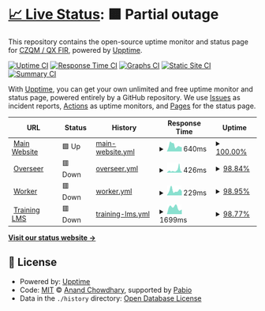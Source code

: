 # [📈 Live Status](https://status.czqm.ca): <!--live status--> **🟧 Partial outage**

This repository contains the open-source uptime monitor and status page for [CZQM / QX FIR](http://czqm.ca), powered by [Upptime](https://github.com/upptime/upptime).

[![Uptime CI](https://github.com/CZQM-FIR/uptime/workflows/Uptime%20CI/badge.svg)](https://github.com/CZQM-FIR/uptime/actions?query=workflow%3A%22Uptime+CI%22)
[![Response Time CI](https://github.com/CZQM-FIR/uptime/workflows/Response%20Time%20CI/badge.svg)](https://github.com/CZQM-FIR/uptime/actions?query=workflow%3A%22Response+Time+CI%22)
[![Graphs CI](https://github.com/CZQM-FIR/uptime/workflows/Graphs%20CI/badge.svg)](https://github.com/CZQM-FIR/uptime/actions?query=workflow%3A%22Graphs+CI%22)
[![Static Site CI](https://github.com/CZQM-FIR/uptime/workflows/Static%20Site%20CI/badge.svg)](https://github.com/CZQM-FIR/uptime/actions?query=workflow%3A%22Static+Site+CI%22)
[![Summary CI](https://github.com/CZQM-FIR/uptime/workflows/Summary%20CI/badge.svg)](https://github.com/CZQM-FIR/uptime/actions?query=workflow%3A%22Summary+CI%22)

With [Upptime](https://upptime.js.org), you can get your own unlimited and free uptime monitor and status page, powered entirely by a GitHub repository. We use [Issues](https://github.com/CZQM-FIR/uptime/issues) as incident reports, [Actions](https://github.com/CZQM-FIR/uptime/actions) as uptime monitors, and [Pages](https://status.czqm.ca) for the status page.

<!--start: status pages-->
<!-- This summary is generated by Upptime (https://github.com/upptime/upptime) -->
<!-- Do not edit this manually, your changes will be overwritten -->
<!-- prettier-ignore -->
| URL | Status | History | Response Time | Uptime |
| --- | ------ | ------- | ------------- | ------ |
| <img alt="" src="https://icons.duckduckgo.com/ip3/czqm.ca.ico" height="13"> [Main Website](https://czqm.ca) | 🟩 Up | [main-website.yml](https://github.com/CZQM-FIR/uptime/commits/HEAD/history/main-website.yml) | <details><summary><img alt="Response time graph" src="./graphs/main-website/response-time-week.png" height="20"> 640ms</summary><br><a href="https://status.czqm.ca/history/main-website"><img alt="Response time 640" src="https://img.shields.io/endpoint?url=https%3A%2F%2Fraw.githubusercontent.com%2FCZQM-FIR%2Fuptime%2FHEAD%2Fapi%2Fmain-website%2Fresponse-time.json"></a><br><a href="https://status.czqm.ca/history/main-website"><img alt="24-hour response time 1221" src="https://img.shields.io/endpoint?url=https%3A%2F%2Fraw.githubusercontent.com%2FCZQM-FIR%2Fuptime%2FHEAD%2Fapi%2Fmain-website%2Fresponse-time-day.json"></a><br><a href="https://status.czqm.ca/history/main-website"><img alt="7-day response time 640" src="https://img.shields.io/endpoint?url=https%3A%2F%2Fraw.githubusercontent.com%2FCZQM-FIR%2Fuptime%2FHEAD%2Fapi%2Fmain-website%2Fresponse-time-week.json"></a><br><a href="https://status.czqm.ca/history/main-website"><img alt="30-day response time 640" src="https://img.shields.io/endpoint?url=https%3A%2F%2Fraw.githubusercontent.com%2FCZQM-FIR%2Fuptime%2FHEAD%2Fapi%2Fmain-website%2Fresponse-time-month.json"></a><br><a href="https://status.czqm.ca/history/main-website"><img alt="1-year response time 640" src="https://img.shields.io/endpoint?url=https%3A%2F%2Fraw.githubusercontent.com%2FCZQM-FIR%2Fuptime%2FHEAD%2Fapi%2Fmain-website%2Fresponse-time-year.json"></a></details> | <details><summary><a href="https://status.czqm.ca/history/main-website">100.00%</a></summary><a href="https://status.czqm.ca/history/main-website"><img alt="All-time uptime 100.00%" src="https://img.shields.io/endpoint?url=https%3A%2F%2Fraw.githubusercontent.com%2FCZQM-FIR%2Fuptime%2FHEAD%2Fapi%2Fmain-website%2Fuptime.json"></a><br><a href="https://status.czqm.ca/history/main-website"><img alt="24-hour uptime 100.00%" src="https://img.shields.io/endpoint?url=https%3A%2F%2Fraw.githubusercontent.com%2FCZQM-FIR%2Fuptime%2FHEAD%2Fapi%2Fmain-website%2Fuptime-day.json"></a><br><a href="https://status.czqm.ca/history/main-website"><img alt="7-day uptime 100.00%" src="https://img.shields.io/endpoint?url=https%3A%2F%2Fraw.githubusercontent.com%2FCZQM-FIR%2Fuptime%2FHEAD%2Fapi%2Fmain-website%2Fuptime-week.json"></a><br><a href="https://status.czqm.ca/history/main-website"><img alt="30-day uptime 100.00%" src="https://img.shields.io/endpoint?url=https%3A%2F%2Fraw.githubusercontent.com%2FCZQM-FIR%2Fuptime%2FHEAD%2Fapi%2Fmain-website%2Fuptime-month.json"></a><br><a href="https://status.czqm.ca/history/main-website"><img alt="1-year uptime 100.00%" src="https://img.shields.io/endpoint?url=https%3A%2F%2Fraw.githubusercontent.com%2FCZQM-FIR%2Fuptime%2FHEAD%2Fapi%2Fmain-website%2Fuptime-year.json"></a></details>
| <img alt="" src="https://icons.duckduckgo.com/ip3/overseer.czqm.ca.ico" height="13"> [Overseer](https://overseer.czqm.ca) | 🟥 Down | [overseer.yml](https://github.com/CZQM-FIR/uptime/commits/HEAD/history/overseer.yml) | <details><summary><img alt="Response time graph" src="./graphs/overseer/response-time-week.png" height="20"> 426ms</summary><br><a href="https://status.czqm.ca/history/overseer"><img alt="Response time 426" src="https://img.shields.io/endpoint?url=https%3A%2F%2Fraw.githubusercontent.com%2FCZQM-FIR%2Fuptime%2FHEAD%2Fapi%2Foverseer%2Fresponse-time.json"></a><br><a href="https://status.czqm.ca/history/overseer"><img alt="24-hour response time 493" src="https://img.shields.io/endpoint?url=https%3A%2F%2Fraw.githubusercontent.com%2FCZQM-FIR%2Fuptime%2FHEAD%2Fapi%2Foverseer%2Fresponse-time-day.json"></a><br><a href="https://status.czqm.ca/history/overseer"><img alt="7-day response time 426" src="https://img.shields.io/endpoint?url=https%3A%2F%2Fraw.githubusercontent.com%2FCZQM-FIR%2Fuptime%2FHEAD%2Fapi%2Foverseer%2Fresponse-time-week.json"></a><br><a href="https://status.czqm.ca/history/overseer"><img alt="30-day response time 426" src="https://img.shields.io/endpoint?url=https%3A%2F%2Fraw.githubusercontent.com%2FCZQM-FIR%2Fuptime%2FHEAD%2Fapi%2Foverseer%2Fresponse-time-month.json"></a><br><a href="https://status.czqm.ca/history/overseer"><img alt="1-year response time 426" src="https://img.shields.io/endpoint?url=https%3A%2F%2Fraw.githubusercontent.com%2FCZQM-FIR%2Fuptime%2FHEAD%2Fapi%2Foverseer%2Fresponse-time-year.json"></a></details> | <details><summary><a href="https://status.czqm.ca/history/overseer">98.84%</a></summary><a href="https://status.czqm.ca/history/overseer"><img alt="All-time uptime 98.84%" src="https://img.shields.io/endpoint?url=https%3A%2F%2Fraw.githubusercontent.com%2FCZQM-FIR%2Fuptime%2FHEAD%2Fapi%2Foverseer%2Fuptime.json"></a><br><a href="https://status.czqm.ca/history/overseer"><img alt="24-hour uptime 95.40%" src="https://img.shields.io/endpoint?url=https%3A%2F%2Fraw.githubusercontent.com%2FCZQM-FIR%2Fuptime%2FHEAD%2Fapi%2Foverseer%2Fuptime-day.json"></a><br><a href="https://status.czqm.ca/history/overseer"><img alt="7-day uptime 98.84%" src="https://img.shields.io/endpoint?url=https%3A%2F%2Fraw.githubusercontent.com%2FCZQM-FIR%2Fuptime%2FHEAD%2Fapi%2Foverseer%2Fuptime-week.json"></a><br><a href="https://status.czqm.ca/history/overseer"><img alt="30-day uptime 98.84%" src="https://img.shields.io/endpoint?url=https%3A%2F%2Fraw.githubusercontent.com%2FCZQM-FIR%2Fuptime%2FHEAD%2Fapi%2Foverseer%2Fuptime-month.json"></a><br><a href="https://status.czqm.ca/history/overseer"><img alt="1-year uptime 98.84%" src="https://img.shields.io/endpoint?url=https%3A%2F%2Fraw.githubusercontent.com%2FCZQM-FIR%2Fuptime%2FHEAD%2Fapi%2Foverseer%2Fuptime-year.json"></a></details>
| <img alt="" src="https://icons.duckduckgo.com/ip3/worker.czqm.ca.ico" height="13"> [Worker](http://worker.czqm.ca/cron-health) | 🟥 Down | [worker.yml](https://github.com/CZQM-FIR/uptime/commits/HEAD/history/worker.yml) | <details><summary><img alt="Response time graph" src="./graphs/worker/response-time-week.png" height="20"> 229ms</summary><br><a href="https://status.czqm.ca/history/worker"><img alt="Response time 229" src="https://img.shields.io/endpoint?url=https%3A%2F%2Fraw.githubusercontent.com%2FCZQM-FIR%2Fuptime%2FHEAD%2Fapi%2Fworker%2Fresponse-time.json"></a><br><a href="https://status.czqm.ca/history/worker"><img alt="24-hour response time 378" src="https://img.shields.io/endpoint?url=https%3A%2F%2Fraw.githubusercontent.com%2FCZQM-FIR%2Fuptime%2FHEAD%2Fapi%2Fworker%2Fresponse-time-day.json"></a><br><a href="https://status.czqm.ca/history/worker"><img alt="7-day response time 229" src="https://img.shields.io/endpoint?url=https%3A%2F%2Fraw.githubusercontent.com%2FCZQM-FIR%2Fuptime%2FHEAD%2Fapi%2Fworker%2Fresponse-time-week.json"></a><br><a href="https://status.czqm.ca/history/worker"><img alt="30-day response time 229" src="https://img.shields.io/endpoint?url=https%3A%2F%2Fraw.githubusercontent.com%2FCZQM-FIR%2Fuptime%2FHEAD%2Fapi%2Fworker%2Fresponse-time-month.json"></a><br><a href="https://status.czqm.ca/history/worker"><img alt="1-year response time 229" src="https://img.shields.io/endpoint?url=https%3A%2F%2Fraw.githubusercontent.com%2FCZQM-FIR%2Fuptime%2FHEAD%2Fapi%2Fworker%2Fresponse-time-year.json"></a></details> | <details><summary><a href="https://status.czqm.ca/history/worker">98.95%</a></summary><a href="https://status.czqm.ca/history/worker"><img alt="All-time uptime 98.95%" src="https://img.shields.io/endpoint?url=https%3A%2F%2Fraw.githubusercontent.com%2FCZQM-FIR%2Fuptime%2FHEAD%2Fapi%2Fworker%2Fuptime.json"></a><br><a href="https://status.czqm.ca/history/worker"><img alt="24-hour uptime 95.98%" src="https://img.shields.io/endpoint?url=https%3A%2F%2Fraw.githubusercontent.com%2FCZQM-FIR%2Fuptime%2FHEAD%2Fapi%2Fworker%2Fuptime-day.json"></a><br><a href="https://status.czqm.ca/history/worker"><img alt="7-day uptime 98.95%" src="https://img.shields.io/endpoint?url=https%3A%2F%2Fraw.githubusercontent.com%2FCZQM-FIR%2Fuptime%2FHEAD%2Fapi%2Fworker%2Fuptime-week.json"></a><br><a href="https://status.czqm.ca/history/worker"><img alt="30-day uptime 98.95%" src="https://img.shields.io/endpoint?url=https%3A%2F%2Fraw.githubusercontent.com%2FCZQM-FIR%2Fuptime%2FHEAD%2Fapi%2Fworker%2Fuptime-month.json"></a><br><a href="https://status.czqm.ca/history/worker"><img alt="1-year uptime 98.95%" src="https://img.shields.io/endpoint?url=https%3A%2F%2Fraw.githubusercontent.com%2FCZQM-FIR%2Fuptime%2FHEAD%2Fapi%2Fworker%2Fuptime-year.json"></a></details>
| <img alt="" src="https://icons.duckduckgo.com/ip3/training.czqm.ca.ico" height="13"> [Training LMS](https://training.czqm.ca) | 🟥 Down | [training-lms.yml](https://github.com/CZQM-FIR/uptime/commits/HEAD/history/training-lms.yml) | <details><summary><img alt="Response time graph" src="./graphs/training-lms/response-time-week.png" height="20"> 1699ms</summary><br><a href="https://status.czqm.ca/history/training-lms"><img alt="Response time 1699" src="https://img.shields.io/endpoint?url=https%3A%2F%2Fraw.githubusercontent.com%2FCZQM-FIR%2Fuptime%2FHEAD%2Fapi%2Ftraining-lms%2Fresponse-time.json"></a><br><a href="https://status.czqm.ca/history/training-lms"><img alt="24-hour response time 1822" src="https://img.shields.io/endpoint?url=https%3A%2F%2Fraw.githubusercontent.com%2FCZQM-FIR%2Fuptime%2FHEAD%2Fapi%2Ftraining-lms%2Fresponse-time-day.json"></a><br><a href="https://status.czqm.ca/history/training-lms"><img alt="7-day response time 1699" src="https://img.shields.io/endpoint?url=https%3A%2F%2Fraw.githubusercontent.com%2FCZQM-FIR%2Fuptime%2FHEAD%2Fapi%2Ftraining-lms%2Fresponse-time-week.json"></a><br><a href="https://status.czqm.ca/history/training-lms"><img alt="30-day response time 1699" src="https://img.shields.io/endpoint?url=https%3A%2F%2Fraw.githubusercontent.com%2FCZQM-FIR%2Fuptime%2FHEAD%2Fapi%2Ftraining-lms%2Fresponse-time-month.json"></a><br><a href="https://status.czqm.ca/history/training-lms"><img alt="1-year response time 1699" src="https://img.shields.io/endpoint?url=https%3A%2F%2Fraw.githubusercontent.com%2FCZQM-FIR%2Fuptime%2FHEAD%2Fapi%2Ftraining-lms%2Fresponse-time-year.json"></a></details> | <details><summary><a href="https://status.czqm.ca/history/training-lms">98.77%</a></summary><a href="https://status.czqm.ca/history/training-lms"><img alt="All-time uptime 98.77%" src="https://img.shields.io/endpoint?url=https%3A%2F%2Fraw.githubusercontent.com%2FCZQM-FIR%2Fuptime%2FHEAD%2Fapi%2Ftraining-lms%2Fuptime.json"></a><br><a href="https://status.czqm.ca/history/training-lms"><img alt="24-hour uptime 95.99%" src="https://img.shields.io/endpoint?url=https%3A%2F%2Fraw.githubusercontent.com%2FCZQM-FIR%2Fuptime%2FHEAD%2Fapi%2Ftraining-lms%2Fuptime-day.json"></a><br><a href="https://status.czqm.ca/history/training-lms"><img alt="7-day uptime 98.77%" src="https://img.shields.io/endpoint?url=https%3A%2F%2Fraw.githubusercontent.com%2FCZQM-FIR%2Fuptime%2FHEAD%2Fapi%2Ftraining-lms%2Fuptime-week.json"></a><br><a href="https://status.czqm.ca/history/training-lms"><img alt="30-day uptime 98.77%" src="https://img.shields.io/endpoint?url=https%3A%2F%2Fraw.githubusercontent.com%2FCZQM-FIR%2Fuptime%2FHEAD%2Fapi%2Ftraining-lms%2Fuptime-month.json"></a><br><a href="https://status.czqm.ca/history/training-lms"><img alt="1-year uptime 98.77%" src="https://img.shields.io/endpoint?url=https%3A%2F%2Fraw.githubusercontent.com%2FCZQM-FIR%2Fuptime%2FHEAD%2Fapi%2Ftraining-lms%2Fuptime-year.json"></a></details>

<!--end: status pages-->

[**Visit our status website →**](https://status.czqm.ca)

## 📄 License

- Powered by: [Upptime](https://github.com/upptime/upptime)
- Code: [MIT](./LICENSE) © [Anand Chowdhary](https://anandchowdhary.com), supported by [Pabio](https://pabio.com)
- Data in the `./history` directory: [Open Database License](https://opendatacommons.org/licenses/odbl/1-0/)
